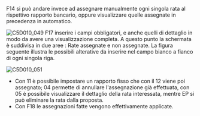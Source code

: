 F14 si può andare invece ad assegnare manualmente ogni singola rata al rispettivo rapporto bancario, oppure visualizzare quelle assegnate in precedenza in automatico.

![C5D010_049](http://localhost:3000/immagini/MBDOC_OGG-P_C5RR12P2/C5D010_049.png)
F17 inserire i campi obbligatori, e anche quelli di dettaglio in modo da avere una visualizzazione completa.
A questo punto la schermata è suddivisa in due aree :  Rate assegnate e non assegnate.
La figura seguente illustra le possibili alterative da inserire nel campo bianco a fianco di ogni singola riga.

![C5D010_051](http://localhost:3000/immagini/MBDOC_OGG-P_C5RR12P2/C5D010_051.png)
- Con 11 è possibile impostare un rapporto fisso che con il 12 viene poi assegnato; 04 permette di annullare l'assegnazione già effettuata, con 05 è possibile visualizzare il dettaglio della rata interessata, mentre EP si può eliminare la rata dalla proposta.
- Con F18 le assegnazioni fatte vengono effettivamente applicate.




